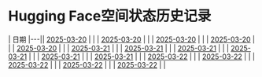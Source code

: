 # Hugging Face空间状态历史记录

| 日期 
|---|| [2025-03-20](https://github.com/OUBIGFA/Spaces-Keeper/commits/83b75ddc6adaddd67f840e40ad83aa74ac8f44cb/docs/index.html) |  |
| [2025-03-20](https://github.com/OUBIGFA/Spaces-Keeper/commits/582b38c76ca66f98e37c36844938c66a5570cdbc/docs/index.html) |  |
| [2025-03-20](https://github.com/OUBIGFA/Spaces-Keeper/commits/128e443360d1eb3b77fc1f5db2f30d345214424a/docs/index.html) |  |
| [2025-03-20](https://github.com/OUBIGFA/Spaces-Keeper/commits/bd5ad921568970c71629240bd73a90c69cbdf618/docs/index.html) |  |
| [2025-03-20](https://github.com/OUBIGFA/Spaces-Keeper/commits/931f30515575e6f63a4f63f4b2dbffd3d989a6c9/docs/index.html) |  |
| [2025-03-21](https://github.com/OUBIGFA/Spaces-Keeper/commits/f139096bece7ead556c81283c5abc9a74f8b40b3/docs/index.html) |  |
| [2025-03-21](https://github.com/OUBIGFA/Spaces-Keeper/commits/2b4a5efb3f2b1b4bdf63613f34dca1e593ab3b82/docs/index.html) |  |
| [2025-03-21](https://github.com/OUBIGFA/Spaces-Keeper/commits/34c27ac41c5c2eef049399bb02dbe64545aa8e2e/docs/index.html) |  |
| [2025-03-21](https://github.com/OUBIGFA/Spaces-Keeper/commits/bfca4eb739125f5ddb9f7f2d3039d33ee5de64a5/docs/index.html) |  |
| [2025-03-21](https://github.com/OUBIGFA/Spaces-Keeper/commits/03dbd69c7ded4edbb6a162859aad3a5f2b174551/docs/index.html) |  |
| [2025-03-21](https://github.com/OUBIGFA/Spaces-Keeper/commits/6a5763c6b50f74ec7bcd13e9d851238a92db369f/docs/index.html) |  |
| [2025-03-22](https://github.com/OUBIGFA/Spaces-Keeper/commits/a94a66739e5b3f742a6f9cc1fae864213de23e14/docs/index.html) |  |
| [2025-03-22](https://github.com/OUBIGFA/Spaces-Keeper/commits/04bd3cf5c364a9b1273f9b37fb8a0ff3320ad353/docs/index.html) |  |
| [2025-03-22](https://github.com/OUBIGFA/Spaces-Keeper/commits/1c53b744ba9dd7170f314cb65100e69ee86f8468/docs/index.html) |  |
| [2025-03-22](https://github.com/OUBIGFA/Spaces-Keeper/commits/27811bb692323e2db0b281bd18bf214e30bbf33e/docs/index.html) |  |
| [2025-03-22](https://github.com/OUBIGFA/Spaces-Keeper/commits/2f33f987eca069ee490c1cacc7ededa8cbce967d/docs/index.html) |  |
